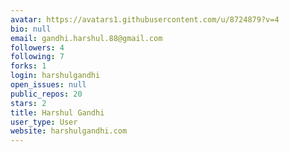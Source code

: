 ```yaml
---
avatar: https://avatars1.githubusercontent.com/u/8724879?v=4
bio: null
email: gandhi.harshul.88@gmail.com
followers: 4
following: 7
forks: 1
login: harshulgandhi
open_issues: null
public_repos: 20
stars: 2
title: Harshul Gandhi
user_type: User
website: harshulgandhi.com
---
```

